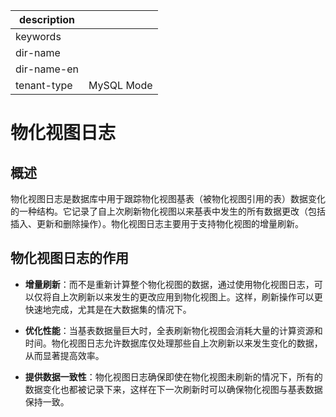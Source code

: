 |description||
|---|---|
|keywords||
|dir-name||
|dir-name-en||
|tenant-type|MySQL Mode|

# 物化视图日志

## 概述

物化视图日志是数据库中用于跟踪物化视图基表（被物化视图引用的表）数据变化的一种结构。它记录了自上次刷新物化视图以来基表中发生的所有数据更改（包括插入、更新和删除操作）。物化视图日志主要用于支持物化视图的增量刷新。

## 物化视图日志的作用

- **增量刷新**：而不是重新计算整个物化视图的数据，通过使用物化视图日志，可以仅将自上次刷新以来发生的更改应用到物化视图上。这样，刷新操作可以更快速地完成，尤其是在大数据集的情况下。

- **优化性能**：当基表数据量巨大时，全表刷新物化视图会消耗大量的计算资源和时间。物化视图日志允许数据库仅处理那些自上次刷新以来发生变化的数据，从而显著提高效率。

- **提供数据一致性**：物化视图日志确保即使在物化视图未刷新的情况下，所有的数据变化也都被记录下来，这样在下一次刷新时可以确保物化视图与基表数据保持一致。
